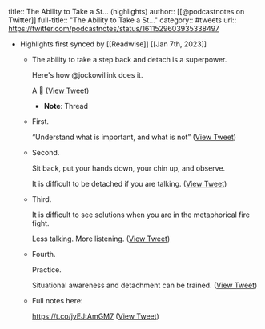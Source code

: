title:: The Ability to Take a St... (highlights)
author:: [[@podcastnotes on Twitter]]
full-title:: "The Ability to Take a St..."
category:: #tweets
url:: https://twitter.com/podcastnotes/status/1611529603935338497

- Highlights first synced by [[Readwise]] [[Jan 7th, 2023]]
	- The ability to take a step back and detach is a superpower.
	  
	  Here's how  @jockowillink does it.
	  
	  A 🧵 ([View Tweet](https://twitter.com/podcastnotes/status/1611529603935338497))
		- **Note**: Thread
	- First.
	  
	  “Understand what is important, and what is not” ([View Tweet](https://twitter.com/podcastnotes/status/1611529611401203715))
	- Second. 
	  
	  Sit back, put your hands down, your chin up, and observe.
	  
	  It is difficult to be detached if you are talking. ([View Tweet](https://twitter.com/podcastnotes/status/1611529613745836033))
	- Third.
	  
	  It is difficult to see solutions when you are in the metaphorical fire fight.
	  
	  Less talking. More listening. ([View Tweet](https://twitter.com/podcastnotes/status/1611529617315069955))
	- Fourth.
	  
	  Practice. 
	  
	  Situational awareness and detachment can be trained. ([View Tweet](https://twitter.com/podcastnotes/status/1611529619357720579))
	- Full notes here:
	  
	  https://t.co/jvEJtAmGM7 ([View Tweet](https://twitter.com/podcastnotes/status/1611529621308116993))